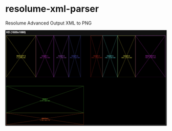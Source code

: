 # resolume-xml-parser
Resolume Advanced Output XML to PNG

![Screenshot](https://github.com/bitfocus/resolume-xml-parser/blob/master/screenshot.png?raw=true "Screenshot")
